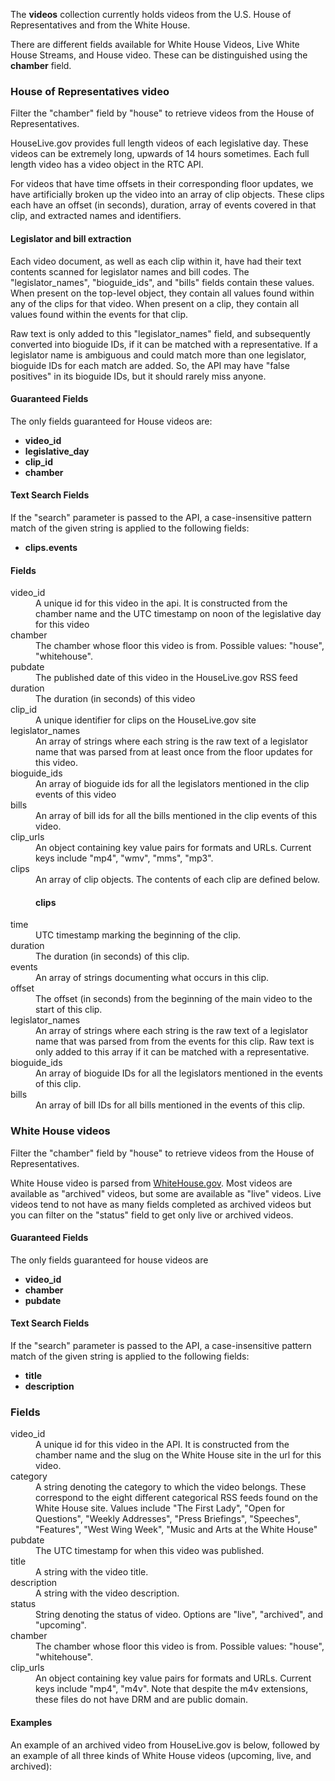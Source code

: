 The **videos** collection currently holds videos from the U.S. House of Representatives and from the White House.

There are different fields available for White House Videos, Live White House Streams, and House video. These can be distinguished using the **chamber** field.

### House of Representatives video

Filter the "chamber" field by "house" to retrieve videos from the House of Representatives.

HouseLive.gov provides full length videos of each legislative day. These videos can be extremely long, upwards of 14 hours sometimes. Each full length video has a video object in the RTC API. 

For videos that have time offsets in their corresponding floor updates, we have artificially broken up the video into an array of clip objects. These clips each have an offset (in seconds), duration, array of events covered in that clip, and extracted names and identifiers.

#### Legislator and bill extraction

Each video document, as well as each clip within it, have had their text contents scanned for legislator names and bill codes. The "legislator_names", "bioguide_ids", and "bills" fields contain these values. When present on the top-level object, they contain all values found within any of the clips for that video. When present on a clip, they contain all values found within the events for that clip.

Raw text is only added to this "legislator_names" field, and subsequently converted into bioguide IDs, if it can be matched with a representative. If a legislator name is ambiguous and could match more than one legislator, bioguide IDs for each match are added. So, the API may have "false positives" in its bioguide IDs, but it should rarely miss anyone.

#### Guaranteed Fields

The only fields guaranteed for House videos are:

* **video_id**
* **legislative_day**
* **clip_id**
* **chamber**

####  Text Search Fields

If the "search" parameter is passed to the API, a case-insensitive pattern match of the given string is applied to the following fields:

* **clips.events**

####  Fields

<dt>video_id</dt>
<dd>A unique id for this video in the api. It is constructed from the chamber name and the UTC timestamp on noon of the legislative day for this video</dd>

<dt>chamber</dt>
<dd>The chamber whose floor this video is from. Possible values: "house", "whitehouse".</dd>

<dt>pubdate</dt>
<dd>The published date of this video in the HouseLive.gov RSS feed</dd>

<dt>duration</dt>
<dd>The duration (in seconds) of this video</dd>

<dt>clip_id</dt>
<dd>A unique identifier for clips on the HouseLive.gov site</dd>

<dt>legislator_names</dt>
<dd>An array of strings where each string is the raw text of a legislator name that was parsed from at least once from the floor updates for this video.</dd>

<dt>bioguide_ids</dt>
<dd>An array of bioguide ids for all the legislators mentioned in the clip events of this video</dd>

<dt>bills</dt>
<dd>An array of bill ids for all the bills mentioned in the clip events of this video.</dd>

<dt>clip_urls</dt>
<dd>An object containing key value pairs for formats and URLs. Current keys include "mp4", "wmv", "mms", "mp3".</dd>

<dt>clips</dt>
<dd>An array of clip objects. The contents of each clip are defined below.

#### clips

<dt>time</dt>
<dd>UTC timestamp marking the beginning of the clip.</dd>

<dt>duration</dt>
<dd>The duration (in seconds) of this clip.</dd>

<dt>events</dt>
<dd>An array of strings documenting what occurs in this clip.</dd>

<dt>offset</dt>
<dd>The offset (in seconds) from the beginning of the main video to the start of this clip.</dd>

<dt>legislator_names</dt>
<dd>An array of strings where each string is the raw text of a legislator name that was parsed from from the events for this clip. Raw text is only added to this array if it can be matched with a representative.</dd>

<dt>bioguide_ids</dt>
<dd>An array of bioguide IDs for all the legislators mentioned in the events of this clip.</dd>

<dt>bills</dt>
<dd>An array of bill IDs for all bills mentioned in the events of this clip.</dd>

### White House videos

Filter the "chamber" field by "house" to retrieve videos from the House of Representatives.

White House video is parsed from [WhiteHouse.gov](http://www.whitehouse.gov/live). Most videos are available as "archived" videos, but some are available as "live" videos. Live videos tend to not have as many fields completed as archived videos but you can filter on the "status" field to get only live or archived videos.

#### Guaranteed Fields

The only fields guaranteed for house videos are 

* **video_id**
* **chamber**
* **pubdate**

#### Text Search Fields

If the "search" parameter is passed to the API, a case-insensitive pattern match of the given string is applied to the following fields:

* **title**
* **description**

### Fields

<dt>video_id</dt>
<dd>A unique id for this video in the API. It is constructed from the chamber name and the slug on the White House site in the url for this video.</dd>

<dt>category</dt>
<dd>A string denoting the category to which the video belongs. These correspond to the eight different categorical RSS feeds found on the White House site. Values include "The First Lady", "Open for Questions", "Weekly Addresses", "Press Briefings", "Speeches", "Features", "West Wing Week", "Music and Arts at the White House"</dd>

<dt>pubdate</dt>
<dd>The UTC timestamp for when this video was published.</dd>

<dt>title</dt>
<dd>A string with the video title.</dd>

<dt>description</dt>
<dd>A string with the video description.</dd>

<dt>status</dt>
<dd>String denoting the status of video. Options are "live", "archived", and "upcoming".</dd>

<dt>chamber</dt>
<dd>The chamber whose floor this video is from. Possible values: "house", "whitehouse".</dd>

<dt>clip_urls</dt>
<dd>An object containing key value pairs for formats and URLs. Current keys include "mp4", "m4v". Note that despite the m4v extensions, these files do not have DRM and are public domain.</dd>

#### Examples

An example of an archived video from HouseLive.gov is below, followed by an example of all three kinds of White House videos (upcoming, live, and archived):

<script src="https://gist.github.com/773645.js?file=videos-house.json"></script>

<script src="https://gist.github.com/773645.js?file=videos-whitehouse.json"></script>
